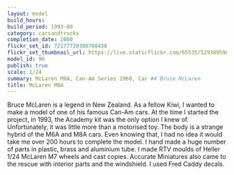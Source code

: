 ```yaml
---
layout: model
build_hours: 
build_period: 1993-00
category: carsandtrucks
completion_date: 2000
flickr_set_id: 72177720308708438
flickr_set_thumbnail_url: https://live.staticflickr.com/65535/52938959069_c54afca089_m.jpg
model_id: 96
publish: true
scale: 1/24
summary: McLaren M8A, Can-Am Series 1968, Car #4 Bruce McLaren
title: McLaren M8A
---
```


Bruce McLaren is a legend in New Zealand. As a fellow Kiwi, I wanted to make a model of one of his famous Can-Am cars. At the time I started the project, in 1993, the Academy kit was the only option I knew of. Unfortunately, it was little more than a motorised toy. The body is a strange hybrid of the M6A and M8A cars. Even knowing that, I had no idea it would take me over 200 hours to complete the model. I hand made a huge number of parts in plastic, brass and aluminium tube. I made RTV moulds of Heller 1/24 McLaren M7 wheels and cast copies. Accurate Miniatures also came to the rescue with interior parts and the windshield. I used Fred Caddy decals.

